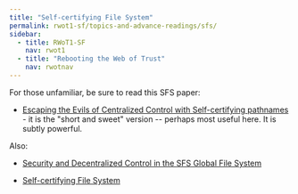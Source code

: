 ```yaml
---
title: "Self-certifying File System"
permalink: rwot1-sf/topics-and-advance-readings/sfs/
sidebar:
  - title: RWoT1-SF
    nav: rwot1
  - title: "Rebooting the Web of Trust"
    nav: rwotnav
---  
```


For those unfamiliar, be sure to read this SFS paper:

- [Escaping the Evils of Centralized Control with Self-certifying pathnames](https://ipfs.io/ipfs/QmVVb54cSWJoR4X5oP4WpJkCKpbZThzaugphaxk4KXXaNR/mazieres-escape.pdf) - it is the "short and sweet" version -- perhaps most useful here. It is subtly powerful.

Also:

- [Security and Decentralized Control in the SFS Global File System](https://ipfs.io/ipfs/QmXMD3q5p46eXN5YBSCjTVrAAFMWBJ55cKfVaac5JCTitV/mazieres-sadc-sfs.pdf)

- [Self-certifying File System](http://www.scs.stanford.edu/~dm/home/papers/mazieres:thesis.ps.gz)
